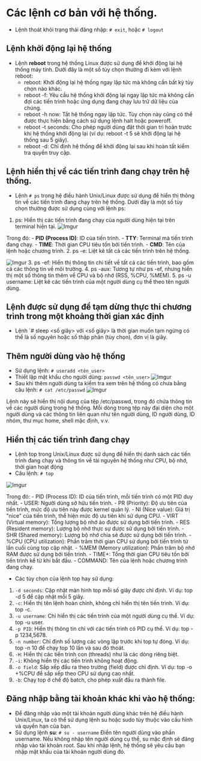 # Các lệnh cơ bản với hệ thống.
- Lệnh thoát khỏi trạng thái đăng nhập: `# exit`, hoặc `# logout`
## Lệnh khởi động lại hệ thống
- Lệnh **reboot** trong hệ thống Linux được sử dụng để khởi động lại hệ thống máy tính. Dưới đây là một số tùy chọn thường đi kèm với lệnh reboot:
	- reboot: Khởi động lại hệ thống ngay lập tức mà không cần bất kỳ tùy chọn nào khác.
	- reboot -f: Yêu cầu hệ thống khởi động lại ngay lập tức mà không cần đợi các tiến trình hoặc ứng dụng đang chạy lưu trữ dữ liệu của chúng.
	- reboot -h now: Tắt hệ thống ngay lập tức. Tùy chọn này cũng có thể được thực hiện bằng cách sử dụng lệnh halt hoặc poweroff.
	- reboot -t seconds: Cho phép người dùng đặt thời gian trì hoãn trước khi hệ thống khởi động lại (ví dụ: reboot -t 5 sẽ khởi động lại hệ thống sau 5 giây).
	- reboot -d: Chỉ định hệ thống để khởi động lại sau khi hoàn tất kiểm tra quyền truy cập.
## Lệnh hiển thị về các tiến trình đang chạy trên hệ thống. 
- Lệnh `# ps` trong hệ điều hành Unix/Linux được sử dụng để hiển thị thông tin về các tiến trình đang chạy trên hệ thống. Dưới đây là một số tùy chọn thường được sử dụng cùng với lệnh ps:
1. ps: Hiển thị các tiến trình đang chạy của người dùng hiện tại trên terminal hiện tại.
![Imgur](https://i.imgur.com/nrpO38G.png)

Trong đó: 
	- **PID (Process ID)**: ID của tiến trình.
	- **TTY**: Terminal mà tiến trình đang chạy.
	- **TIME**: Thời gian CPU tiêu tốn bởi tiến trình.
	- **CMD**: Tên của lệnh hoặc chương trình.
2. ps -e: Liệt kê tất cả các tiến trình trên hệ thống.

![Imgur](https://i.imgur.com/uiSCWTP.png)
3. ps -ef: Hiển thị thông tin chi tiết về tất cả các tiến trình, bao gồm cả các thông tin về môi trường.
4. ps -aux: Tương tự như ps -ef, nhưng hiển thị một số thông tin thêm về CPU và bộ nhớ (RSS, %CPU, %MEM).
5. ps -u username: Liệt kê các tiến trình của một người dùng cụ thể theo tên người dùng.

## Lệnh được sử dụng để tạm dừng thực thi chương trình trong một khoảng thời gian xác định 
- Lệnh `# sleep <số giây> với <số giây> là thời gian muốn tạm ngừng có thể là số nguyên hoặc số thập phân (tùy chọn), đơn vị là giây.

## Thêm người dùng vào hệ thống
- Sử dụng lệnh: `# useradd <tên_user>`
- Thiết lập mật khẩu cho người dùng: `passwd <tên_user>`
![Imgur](https://i.imgur.com/6SiNdiO.png)
- Sau khi thêm người dùng ta kiểm tra xem trên hệ thống có chưa bằng câu lệnh: `# cat /etc/passwd`
![Imgur](https://i.imgur.com/fc6nwUS.png)

Lệnh này sẽ hiển thị nội dung của tệp /etc/passwd, trong đó chứa thông tin về các người dùng trong hệ thống. Mỗi dòng trong tệp này đại diện cho một người dùng và các thông tin liên quan như tên người dùng, ID người dùng, ID nhóm, thư mục home, shell mặc định, v.v.

## Hiển thị các tiến trình đang chạy
- Lệnh top trong Unix/Linux được sử dụng để hiển thị danh sách các tiến trình đang chạy và thông tin về tài nguyên hệ thống như CPU, bộ nhớ, thời gian hoạt động
- Câu lệnh: `# top`

![Imgur](https://i.imgur.com/1SWGblx.png)

Trong đó: 
	- PID (Process ID): ID của tiến trình, mỗi tiến trình có một PID duy nhất.
	- USER: Người dùng sở hữu tiến trình.
	- PR (Priority): Độ ưu tiên của tiến trình, mức độ ưu tiên này được kernel quản lý.
	- NI (Nice value): Giá trị "nice" của tiến trình, thể hiện mức độ ưu tiên khi sử dụng CPU.
	- VIRT (Virtual memory): Tổng lượng bộ nhớ ảo được sử dụng bởi tiến trình.
	- RES (Resident memory): Lượng bộ nhớ thực sự được sử dụng bởi tiến trình.
	- SHR (Shared memory): Lượng bộ nhớ chia sẻ được sử dụng bởi tiến trình.
	- %CPU (CPU utilization): Phần trăm thời gian CPU sử dụng bởi tiến trình từ lần cuối cùng top cập nhật.
	- %MEM (Memory utilization): Phần trăm bộ nhớ RAM được sử dụng bởi tiến trình.
	- TIME+: Tổng thời gian CPU tiêu tốn bởi tiến trình kể từ khi bắt đầu.
	- COMMAND: Tên của lệnh hoặc chương trình đang chạy.
- Các tùy chọn của lệnh top hay sử dụng: 
1. `-d seconds`: Cập nhật màn hình top mỗi số giây được chỉ định. Ví dụ: top -d 5 để cập nhật mỗi 5 giây.
2. `-c`: Hiển thị tên lệnh hoàn chỉnh, không chỉ hiển thị tên tiến trình. Ví dụ: top -c.
3. `-u username`: Chỉ hiển thị các tiến trình của một người dùng cụ thể. Ví dụ: top -u user.
4. `-p PID`: Hiển thị thông tin chỉ với các tiến trình có PID cụ thể. Ví dụ: top -p 1234,5678.
5. `-n number`: Chỉ định số lượng các vòng lặp trước khi top tự đóng. Ví dụ: top -n 10 để chạy top 10 lần và sau đó thoát.
6. `-H`: Hiển thị các tiến trình con (threads) như là các dòng riêng biệt.
7. `-i`: Không hiển thị các tiến trình không hoạt động.
8. `-o field`: Sắp xếp đầu ra theo trường (field) được chỉ định. Ví dụ: top -o +%CPU để sắp xếp theo CPU sử dụng cao nhất.
9. `-b`: Chạy top ở chế độ batch, cho phép xuất đầu ra thành file.

## Đăng nhập bằng tài khoản khác khi vào hệ thống: 
- Để đăng nhập vào một tài khoản người dùng khác trên hệ điều hành Unix/Linux, ta có thể sử dụng lệnh su hoặc sudo tùy thuộc vào cấu hình và quyền hạn của bạn.
- Sử dụng lệnh **su**: `# su - username`
Điền tên người dùng vào phần username. Nếu không nhập tên người dùng cụ thể, su mặc định sẽ đăng nhập vào tài khoản root.
Sau khi nhập lệnh, hệ thống sẽ yêu cầu bạn nhập mật khẩu của tài khoản người dùng đó.